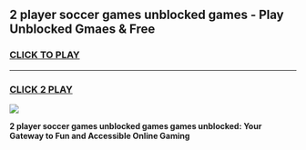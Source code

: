 
## 2 player soccer games unblocked games - Play Unblocked Gmaes & Free
<h3>
<a href="https://news.freeplayer.one?title=2_player_soccer_games_unblocked_games&ref=23F">CLICK TO PLAY</a></h3>
<hr>

<h3>
<a href="https://news.freeplayer.one?title=2_player_soccer_games_unblocked_games&ref=23F">CLICK 2 PLAY</a>
  
</h3>

<a href="https://news.freeplayer.one?title=2_player_soccer_games_unblocked_games&ref=23F/"><img src="https://clearcache.store/games.png"></a>


**2 player soccer games unblocked games games unblocked: Your Gateway to Fun and Accessible Online Gaming**
